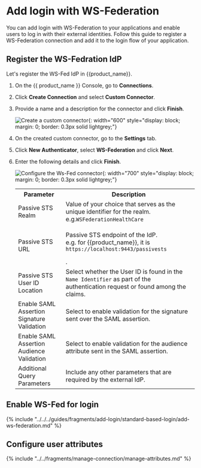 # Add login with WS-Federation

You can add login with WS-Federation to your applications and enable users to log in with their external identities.
Follow this guide to register a WS-Federation connection and add it to the login flow of your application.


## Register the WS-Fedration IdP

Let's register the WS-Fed IdP in {{product_name}}.

1. On the {{ product_name }} Console, go to **Connections**.

2. Click **Create Connection** and select **Custom Connector**.

3. Provide a name and a description for the connector and click **Finish**.

      ![Create a custom connector]({{base_path}}/assets/img/samples/ws-fed-custom-connector.png){: width="600" style="display: block; margin: 0; border: 0.3px solid lightgrey;"}

4. On the created custom connector, go to the **Settings** tab.

5. Click **New Authenticator**, select **WS-Federation** and click **Next**.

6. Enter the following details and click **Finish**.

    ![Configure the Ws-Fed connector]({{base_path}}/assets/img/samples/ws-fed-configure-connector.png){: width="700" style="display: block; margin: 0; border: 0.3px solid lightgrey;"}

    <table>
         <tr>
            <th>Parameter</th>
            <th>Description</th>
        </tr>
        <tr>
            <td>Passive STS Realm</td>
            <td>Value of your choice that serves as the unique identifier for the realm.</br>
                e.g.<code>WSFederationHealthCare</code>
            </td>
        </tr>
        <tr>
            <td>Passive STS URL</td>
            <td>
            <p>Passive STS endpoint of the IdP.</br>
                e.g. for {{product_name}}, it is <code>https://localhost:9443/passivests</code></p>.
            </td>
        </tr>
        <tr>
            <td>Passive STS User ID Location</td>
            <td>Select whether the User ID is found in the <code>Name Identifier</code> as part of the authentication request or found among the claims.</td>
        </tr>
        <tr>
            <td>Enable SAML Assertion Signature Validation</td>
            <td>Select to enable validation for the signature sent over the SAML assertion.</td>
        </tr>
        <tr>
            <td>Enable SAML Assertion Audience Validation</td>
            <td>Select to enable validation for the audience attribute sent in the SAML assertion. </td>
        </tr>
        <tr>
            <td>Additional Query Parameters</td>
            <td>Include any other parameters that are required by the external IdP.</td>
        </tr>
    </table>


## Enable WS-Fed for login

{% include "../../../guides/fragments/add-login/standard-based-login/add-ws-federation.md" %}

## Configure user attributes

{% include "../../fragments/manage-connection/manage-attributes.md" %}